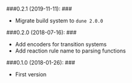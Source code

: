 ###0.2.1 (2019-11-11): ###

* Migrate build system to `dune 2.0.0`

###0.2.0 (2018-07-16): ###

* Add encoders for transition systems
* Add reaction rule name to parsing functions

###0.1.0 (2018-01-26): ###

* First version
